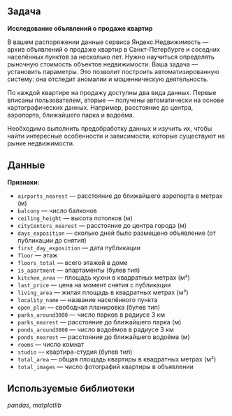 ## Задача

**Исследование объявлений о продаже квартир**

В вашем распоряжении данные сервиса Яндекс.Недвижимость — архив объявлений о продаже квартир в Санкт-Петербурге и соседних населённых пунктов за несколько лет. Нужно научиться определять рыночную стоимость объектов недвижимости. Ваша задача — установить параметры. Это позволит построить автоматизированную систему: она отследит аномалии и мошенническую деятельность. 

По каждой квартире на продажу доступны два вида данных. Первые вписаны пользователем, вторые — получены автоматически на основе картографических данных. Например, расстояние до центра, аэропорта, ближайшего парка и водоёма.

Необходимо выполнить предобработку данных и изучить их, чтобы найти интересные особенности и зависимости, которые существуют на рынке недвижимости.

## Данные

**Признаки:**
 - `airports_nearest` — расстояние до ближайшего аэропорта в метрах (м)
 - `balcony` — число балконов
 - `ceiling_height` — высота потолков (м)
 - `cityCenters_nearest` — расстояние до центра города (м)
 - `days_exposition` — сколько дней было размещено объявление (от публикации до снятия)
 - `first_day_exposition` — дата публикации
 - `floor` — этаж
 - `floors_total` — всего этажей в доме
 - `is_apartment` — апартаменты (булев тип)
 - `kitchen_area` — площадь кухни в квадратных метрах (м²)
 - `last_price` — цена на момент снятия с публикации
 - `living_area` — жилая площадь в квадратных метрах (м²)
 - `locality_name` — название населённого пункта
 - `open_plan` — свободная планировка (булев тип)
 - `parks_around3000` — число парков в радиусе 3 км
 - `parks_nearest` — расстояние до ближайшего парка (м)
 - `ponds_around3000` — число водоёмов в радиусе 3 км
 - `ponds_nearest` — расстояние до ближайшего водоёма (м)
 - `rooms` — число комнат
 - `studio` — квартира-студия (булев тип)
 - `total_area` — общая площадь квартиры в квадратных метрах (м²)
 - `total_images` — число фотографий квартиры в объявлении

## Используемые библиотеки
*pandas*, *matplotlib*
